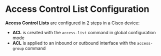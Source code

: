 # Access Control List Configuration

**Access Control Lists** are configured in 2 steps in a Cisco device:

- **ACL** is created with the `access-list` command in global configuration mode
- **ACL** is applied to an inbound or outbound interface with the `access-group` command
